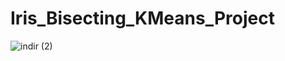 # Iris_Bisecting_KMeans_Project
![indir (2)](https://user-images.githubusercontent.com/58660686/233214904-fab6b9c9-6aa0-4735-b1c6-312c3d98bc33.png)
